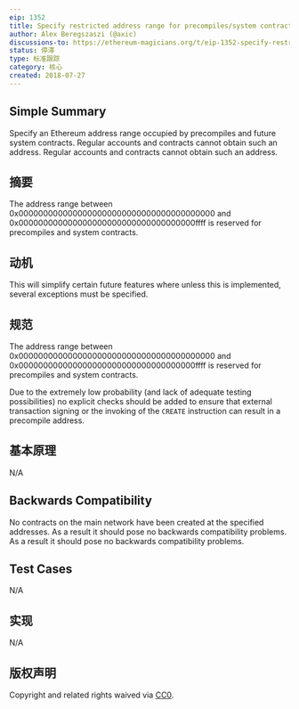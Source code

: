 ```yaml
---
eip: 1352
title: Specify restricted address range for precompiles/system contracts
author: Alex Beregszaszi (@axic)
discussions-to: https://ethereum-magicians.org/t/eip-1352-specify-restricted-address-range-for-precompiles-system-contracts/1151
status: 停滞
type: 标准跟踪
category: 核心
created: 2018-07-27
---
```


## Simple Summary
Specify an Ethereum address range occupied by precompiles and future system contracts. Regular accounts and contracts cannot obtain such an address. Regular accounts and contracts cannot obtain such an address.

## 摘要
The address range between 0x0000000000000000000000000000000000000000 and 0x000000000000000000000000000000000000ffff is reserved for precompiles and system contracts.

## 动机
This will simplify certain future features where unless this is implemented, several exceptions must be specified.

## 规范
The address range between 0x0000000000000000000000000000000000000000 and 0x000000000000000000000000000000000000ffff is reserved for precompiles and system contracts.

Due to the extremely low probability (and lack of adequate testing possibilities) no explicit checks should be added to ensure that external transaction signing or the invoking of the `CREATE` instruction can result in a precompile address.

## 基本原理
N/A

## Backwards Compatibility
No contracts on the main network have been created at the specified addresses. As a result it should pose no backwards compatibility problems. As a result it should pose no backwards compatibility problems.

## Test Cases
N/A

## 实现
N/A

## 版权声明
Copyright and related rights waived via [CC0](../LICENSE.md).
